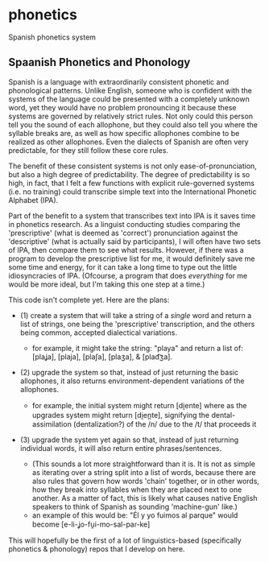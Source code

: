# phonetics
Spanish phonetics system

## Spaanish Phonetics and Phonology
Spanish is a language with extraordinarily consistent phonetic and phonological patterns. Unlike English, someone who is confident with the systems of the language could be presented with a completely unknown word, yet they would have no problem pronouncing it because these systems are governed by relatively strict rules. Not only could this person tell you the sound of each allophone, but they could also tell you where the syllable breaks are, as well as how specific allophones combine to be realized as other allophones. Even the dialects of Spanish are often very predictable, for they still follow these core rules.

The benefit of these consistent systems is not only ease-of-pronunciation, but also a high degree of predictability. The degree of predictability is so high, in fact, that I felt a few functions with explicit rule-governed systems (i.e. no training) could transcribe simple text into the International Phonetic Alphabet (IPA).

Part of the benefit to a system that transcribes text into IPA is it saves time in phonetics research. As a linguist conducting studies comparing the 'prescriptive' (what is deemed as 'correct') pronunciation against the 'descriptive' (what is actually said by participants), I will often have two sets of IPA, then compare them to see what results. However, if there was a program to develop the prescriptive list for me, it would definitely save me some time and energy, for it can take a long time to type out the little idiosyncracies of IPA. (Ofcourse, a program that does *everything* for me would be more ideal, but I'm taking this one step at a time.)

This code isn't complete yet. Here are the plans:
* (1) create a system that will take a string of a *single* word and return a list of strings, one being the 'prescriptive' transcription, and the others being common, accepted dialectical variations.
  * for example, it might take the string: "playa" and return a list of: [plaʝa], [plaja], [plaʃa], [plaʒa], & [plad͡ʒa].
  
* (2) upgrade the system so that, instead of just returning the basic allophones, it also returns environment-dependent variations of the allophones.
  * for example, the initial system might return [di̯ente] where as the upgrades system might return [di̯en̪te], signifying the dental-assimilation (dentalization?) of the /n/ due to the /t/ that proceeds it

* (3) upgrade the system yet again so that, instead of just returning individual words, it will also return entire phrases/sentences. 
  * (This sounds a lot more straightforward than it is. It is not as simple as iterating over a string split into a list of words, because there are also rules that govern how words 'chain' together, or in other words, how they break into syllables when they are placed next to one another. As a matter of fact, this is likely what causes native English speakers to think of Spanish as sounding 'machine-gun' like.)
  * an example of this would be: "Él y yo fuimos al parque" would become [e-li-ʝo-fu̯i-mo-sal-paɾ-ke]
  
This will hopefully be the first of a lot of linguistics-based (specifically phonetics & phonology) repos that I develop on here.


